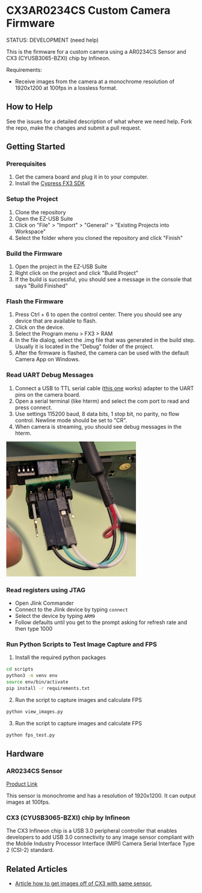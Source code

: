 
# CX3AR0234CS Custom Camera Firmware

STATUS: DEVELOPMENT (need help)

This is the firmware for a custom camera using a AR0234CS Sensor and CX3 (CYUSB3065-BZXI) chip by Infineon. 

Requirements:
* Receive images from the camera at a monochrome resolution of 1920x1200 at 100fps in a lossless format.

## How to Help

See the issues for a detailed description of what where we need help. Fork the repo, make the changes and submit a pull request.


## Getting Started

### Prerequisites
1. Get the camera board and plug it in to your computer.
2. Install the [Cypress FX3 SDK](https://www.cypress.com/documentation/software-and-drivers/ez-usb-fx3-software-development-kit)


### Setup the Project
1. Clone the repository
2. Open the EZ-USB Suite
3. Click on "File" > "Import" > "General" > "Existing Projects into Workspace"
4. Select the folder where you cloned the repository and click "Finish"

### Build the Firmware
1. Open the project in the EZ-USB Suite
2. Right click on the project and click "Build Project"
3. If the build is successful, you should see a message in the console that says "Build Finished"

### Flash the Firmware
1. Press Ctrl + 6 to open the control center. There you should see any device that are available to flash.
2. Click on the device.
3. Select the Program menu > FX3 > RAM
4. In the file dialog, select the .img file that was generated in the build step. Usually it is located in the "Debug" folder of the project.
4. After the firmware is flashed, the camera can be used with the default Camera App on Windows.

### Read UART Debug Messages
1. Connect a USB to TTL serial cable ([this one](https://www.adafruit.com/product/954) works) adapter to the UART pins on the camera board.
2. Open a serial terminal (like hterm) and select the com port to read and press connect.
3. Use settings 115200 baud, 8 data bits, 1 stop bit, no parity, no flow control. Newline mode should be set to "CR".
4. When camera is streaming, you should see debug messages in the hterm.

![uart connection](./images/uart_connection.png)

### Read registers using JTAG
* Open Jlink Commander
* Connect to the Jlink device by typing `connect`
* Select the device by typing `ARM9`
* Follow defaults until you get to the prompt asking for refresh rate and then type 1000



### Run Python Scripts to Test Image Capture and FPS
1. Install the required python packages 
```bash
cd scripts
python3 -m venv env
source env/bin/activate
pip install -r requirements.txt
```
2. Run the script to capture images and calculate FPS
```bash
python view_images.py
```
3. Run the script to capture images and calculate FPS
```bash
python fps_test.py
```

## Hardware

### AR0234CS Sensor
[Product Link](https://www.onsemi.com/products/sensors/image-sensors/ar0234cs)

This sensor is monochrome and has a resolution of 1920x1200. It can output images at 100fps.


### CX3 (CYUSB3065-BZXI) chip by Infineon
The CX3 Infineon chip is a USB 3.0 peripheral controller that enables developers to add USB 3.0 connectivity to any image sensor compliant with the Mobile Industry Processor Interface (MIPI) Camera Serial Interface Type 2 (CSI-2) standard.



## Related Articles

* [Article how to get images off of CX3 with same sensor.](https://community.infineon.com/t5/Knowledge-Base-Articles/EZ-USB-CX3-Interfacing-with-the-onsemi-AR0234CS-sensor-KBA236855/ta-p/402602#.)